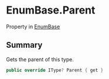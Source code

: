 # EnumBase.Parent

Property in [EnumBase](/docs/api/csharp/yarn.enumbase.md)

## Summary


Gets the parent of this type.


```csharp
public override IType? Parent { get }
```

